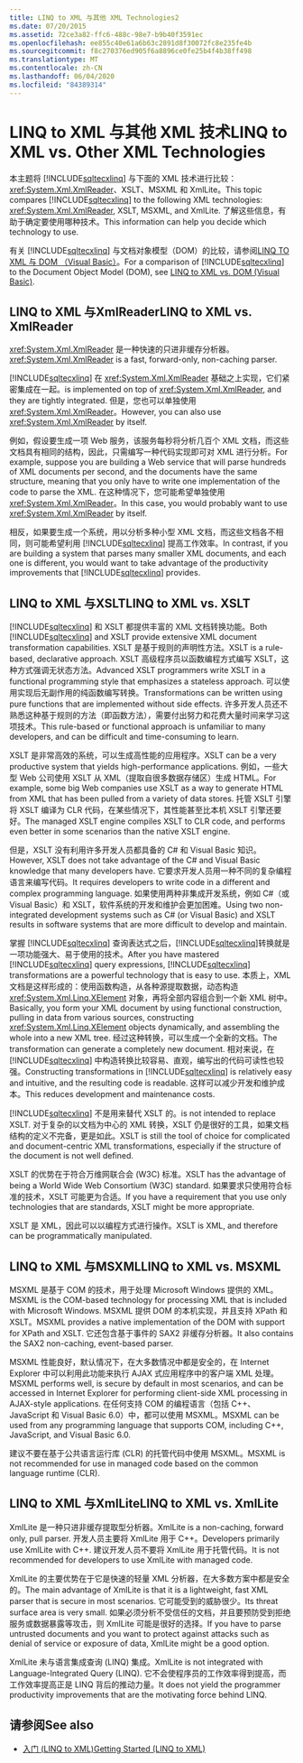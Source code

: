 ```yaml
---
title: LINQ to XML 与其他 XML Technologies2
ms.date: 07/20/2015
ms.assetid: 72ce3a82-ffc6-488c-98e7-b9b40f3591ec
ms.openlocfilehash: ee855c40e61a6b63c2891d8f30072fc8e235fe4b
ms.sourcegitcommit: f8c270376ed905f6a8896ce0fe25b4f4b38ff498
ms.translationtype: MT
ms.contentlocale: zh-CN
ms.lasthandoff: 06/04/2020
ms.locfileid: "84389314"
---
```

# <a name="linq-to-xml-vs-other-xml-technologies"></a><span data-ttu-id="41e47-102">LINQ to XML 与其他 XML 技术</span><span class="sxs-lookup"><span data-stu-id="41e47-102">LINQ to XML vs. Other XML Technologies</span></span>
<span data-ttu-id="41e47-103">本主题将 [!INCLUDE[sqltecxlinq](~/includes/sqltecxlinq-md.md)] 与下面的 XML 技术进行比较：<xref:System.Xml.XmlReader>、XSLT、MSXML 和 XmlLite。</span><span class="sxs-lookup"><span data-stu-id="41e47-103">This topic compares [!INCLUDE[sqltecxlinq](~/includes/sqltecxlinq-md.md)] to the following XML technologies: <xref:System.Xml.XmlReader>, XSLT, MSXML, and XmlLite.</span></span> <span data-ttu-id="41e47-104">了解这些信息，有助于确定要使用哪种技术。</span><span class="sxs-lookup"><span data-stu-id="41e47-104">This information can help you decide which technology to use.</span></span>  
  
 <span data-ttu-id="41e47-105">有关 [!INCLUDE[sqltecxlinq](~/includes/sqltecxlinq-md.md)] 与文档对象模型（DOM）的比较，请参阅[LINQ TO XML 与 DOM （Visual Basic）](linq-to-xml-vs-dom.md)。</span><span class="sxs-lookup"><span data-stu-id="41e47-105">For a comparison of [!INCLUDE[sqltecxlinq](~/includes/sqltecxlinq-md.md)] to the Document Object Model (DOM), see [LINQ to XML vs. DOM (Visual Basic)](linq-to-xml-vs-dom.md).</span></span>  
  
## <a name="linq-to-xml-vs-xmlreader"></a><span data-ttu-id="41e47-106">LINQ to XML 与XmlReader</span><span class="sxs-lookup"><span data-stu-id="41e47-106">LINQ to XML vs. XmlReader</span></span>  
 <span data-ttu-id="41e47-107"><xref:System.Xml.XmlReader> 是一种快速的只进非缓存分析器。</span><span class="sxs-lookup"><span data-stu-id="41e47-107"><xref:System.Xml.XmlReader> is a fast, forward-only, non-caching parser.</span></span>  
  
 [!INCLUDE[sqltecxlinq](~/includes/sqltecxlinq-md.md)] <span data-ttu-id="41e47-108">在 <xref:System.Xml.XmlReader> 基础之上实现，它们紧密集成在一起。</span><span class="sxs-lookup"><span data-stu-id="41e47-108">is implemented on top of <xref:System.Xml.XmlReader>, and they are tightly integrated.</span></span> <span data-ttu-id="41e47-109">但是，您也可以单独使用 <xref:System.Xml.XmlReader>。</span><span class="sxs-lookup"><span data-stu-id="41e47-109">However, you can also use <xref:System.Xml.XmlReader> by itself.</span></span>  
  
 <span data-ttu-id="41e47-110">例如，假设要生成一项 Web 服务，该服务每秒将分析几百个 XML 文档，而这些文档具有相同的结构，因此，只需编写一种代码实现即可对 XML 进行分析。</span><span class="sxs-lookup"><span data-stu-id="41e47-110">For example, suppose you are building a Web service that will parse hundreds of XML documents per second, and the documents have the same structure, meaning that you only have to write one implementation of the code to parse the XML.</span></span> <span data-ttu-id="41e47-111">在这种情况下，您可能希望单独使用 <xref:System.Xml.XmlReader>。</span><span class="sxs-lookup"><span data-stu-id="41e47-111">In this case, you would probably want to use <xref:System.Xml.XmlReader> by itself.</span></span>  
  
 <span data-ttu-id="41e47-112">相反，如果要生成一个系统，用以分析多种小型 XML 文档，而这些文档各不相同，则可能希望利用 [!INCLUDE[sqltecxlinq](~/includes/sqltecxlinq-md.md)] 提高工作效率。</span><span class="sxs-lookup"><span data-stu-id="41e47-112">In contrast, if you are building a system that parses many smaller XML documents, and each one is different, you would want to take advantage of the productivity improvements that [!INCLUDE[sqltecxlinq](~/includes/sqltecxlinq-md.md)] provides.</span></span>  
  
## <a name="linq-to-xml-vs-xslt"></a><span data-ttu-id="41e47-113">LINQ to XML 与XSLT</span><span class="sxs-lookup"><span data-stu-id="41e47-113">LINQ to XML vs. XSLT</span></span>  
 <span data-ttu-id="41e47-114">[!INCLUDE[sqltecxlinq](~/includes/sqltecxlinq-md.md)] 和 XSLT 都提供丰富的 XML 文档转换功能。</span><span class="sxs-lookup"><span data-stu-id="41e47-114">Both [!INCLUDE[sqltecxlinq](~/includes/sqltecxlinq-md.md)] and XSLT provide extensive XML document transformation capabilities.</span></span> <span data-ttu-id="41e47-115">XSLT 是基于规则的声明性方法。</span><span class="sxs-lookup"><span data-stu-id="41e47-115">XSLT is a rule-based, declarative approach.</span></span> <span data-ttu-id="41e47-116">XSLT 高级程序员以函数编程方式编写 XSLT，这种方式强调无状态方法。</span><span class="sxs-lookup"><span data-stu-id="41e47-116">Advanced XSLT programmers write XSLT in a functional programming style that emphasizes a stateless approach.</span></span> <span data-ttu-id="41e47-117">可以使用实现后无副作用的纯函数编写转换。</span><span class="sxs-lookup"><span data-stu-id="41e47-117">Transformations can be written using pure functions that are implemented without side effects.</span></span> <span data-ttu-id="41e47-118">许多开发人员还不熟悉这种基于规则的方法（即函数方法），需要付出努力和花费大量时间来学习这项技术。</span><span class="sxs-lookup"><span data-stu-id="41e47-118">This rule-based or functional approach is unfamiliar to many developers, and can be difficult and time-consuming to learn.</span></span>  
  
 <span data-ttu-id="41e47-119">XSLT 是非常高效的系统，可以生成高性能的应用程序。</span><span class="sxs-lookup"><span data-stu-id="41e47-119">XSLT can be a very productive system that yields high-performance applications.</span></span> <span data-ttu-id="41e47-120">例如，一些大型 Web 公司使用 XSLT 从 XML（提取自很多数据存储区）生成 HTML。</span><span class="sxs-lookup"><span data-stu-id="41e47-120">For example, some big Web companies use XSLT as a way to generate HTML from XML that has been pulled from a variety of data stores.</span></span> <span data-ttu-id="41e47-121">托管 XSLT 引擎将 XSLT 编译为 CLR 代码，在某些情况下，其性能甚至比本机 XSLT 引擎还要好。</span><span class="sxs-lookup"><span data-stu-id="41e47-121">The managed XSLT engine compiles XSLT to CLR code, and performs even better in some scenarios than the native XSLT engine.</span></span>  
  
 <span data-ttu-id="41e47-122">但是，XSLT 没有利用许多开发人员都具备的 C# 和 Visual Basic 知识。</span><span class="sxs-lookup"><span data-stu-id="41e47-122">However, XSLT does not take advantage of the C# and Visual Basic knowledge that many developers have.</span></span> <span data-ttu-id="41e47-123">它要求开发人员用一种不同的复杂编程语言来编写代码。</span><span class="sxs-lookup"><span data-stu-id="41e47-123">It requires developers to write code in a different and complex programming language.</span></span> <span data-ttu-id="41e47-124">如果使用两种非集成开发系统，例如 C#（或 Visual Basic）和 XSLT，软件系统的开发和维护会更加困难。</span><span class="sxs-lookup"><span data-stu-id="41e47-124">Using two non-integrated development systems such as C# (or Visual Basic) and XSLT results in software systems that are more difficult to develop and maintain.</span></span>  
  
 <span data-ttu-id="41e47-125">掌握 [!INCLUDE[sqltecxlinq](~/includes/sqltecxlinq-md.md)] 查询表达式之后，[!INCLUDE[sqltecxlinq](~/includes/sqltecxlinq-md.md)]转换就是一项功能强大、易于使用的技术。</span><span class="sxs-lookup"><span data-stu-id="41e47-125">After you have mastered [!INCLUDE[sqltecxlinq](~/includes/sqltecxlinq-md.md)] query expressions, [!INCLUDE[sqltecxlinq](~/includes/sqltecxlinq-md.md)] transformations are a powerful technology that is easy to use.</span></span> <span data-ttu-id="41e47-126">本质上，XML 文档是这样形成的：使用函数构造，从各种源提取数据，动态构造 <xref:System.Xml.Linq.XElement> 对象，再将全部内容组合到一个新 XML 树中。</span><span class="sxs-lookup"><span data-stu-id="41e47-126">Basically, you form your XML document by using functional construction, pulling in data from various sources, constructing <xref:System.Xml.Linq.XElement> objects dynamically, and assembling the whole into a new XML tree.</span></span> <span data-ttu-id="41e47-127">经过这种转换，可以生成一个全新的文档。</span><span class="sxs-lookup"><span data-stu-id="41e47-127">The transformation can generate a completely new document.</span></span> <span data-ttu-id="41e47-128">相对来说，在 [!INCLUDE[sqltecxlinq](~/includes/sqltecxlinq-md.md)] 中构造转换比较容易、直观，编写出的代码可读性也较强。</span><span class="sxs-lookup"><span data-stu-id="41e47-128">Constructing transformations in [!INCLUDE[sqltecxlinq](~/includes/sqltecxlinq-md.md)] is relatively easy and intuitive, and the resulting code is readable.</span></span> <span data-ttu-id="41e47-129">这样可以减少开发和维护成本。</span><span class="sxs-lookup"><span data-stu-id="41e47-129">This reduces development and maintenance costs.</span></span>  
  
 [!INCLUDE[sqltecxlinq](~/includes/sqltecxlinq-md.md)] <span data-ttu-id="41e47-130">不是用来替代 XSLT 的。</span><span class="sxs-lookup"><span data-stu-id="41e47-130">is not intended to replace XSLT.</span></span> <span data-ttu-id="41e47-131">对于复杂的以文档为中心的 XML 转换，XSLT 仍是很好的工具，如果文档结构的定义不完备，更是如此。</span><span class="sxs-lookup"><span data-stu-id="41e47-131">XSLT is still the tool of choice for complicated and document-centric XML transformations, especially if the structure of the document is not well defined.</span></span>  
  
 <span data-ttu-id="41e47-132">XSLT 的优势在于符合万维网联合会 (W3C) 标准。</span><span class="sxs-lookup"><span data-stu-id="41e47-132">XSLT has the advantage of being a World Wide Web Consortium (W3C) standard.</span></span> <span data-ttu-id="41e47-133">如果要求只使用符合标准的技术，XSLT 可能更为合适。</span><span class="sxs-lookup"><span data-stu-id="41e47-133">If you have a requirement that you use only technologies that are standards, XSLT might be more appropriate.</span></span>  
  
 <span data-ttu-id="41e47-134">XSLT 是 XML，因此可以以编程方式进行操作。</span><span class="sxs-lookup"><span data-stu-id="41e47-134">XSLT is XML, and therefore can be programmatically manipulated.</span></span>  
  
## <a name="linq-to-xml-vs-msxml"></a><span data-ttu-id="41e47-135">LINQ to XML 与MSXML</span><span class="sxs-lookup"><span data-stu-id="41e47-135">LINQ to XML vs. MSXML</span></span>  
 <span data-ttu-id="41e47-136">MSXML 是基于 COM 的技术，用于处理 Microsoft Windows 提供的 XML。</span><span class="sxs-lookup"><span data-stu-id="41e47-136">MSXML is the COM-based technology for processing XML that is included with Microsoft Windows.</span></span> <span data-ttu-id="41e47-137">MSXML 提供 DOM 的本机实现，并且支持 XPath 和 XSLT。</span><span class="sxs-lookup"><span data-stu-id="41e47-137">MSXML provides a native implementation of the DOM with support for XPath and XSLT.</span></span> <span data-ttu-id="41e47-138">它还包含基于事件的 SAX2 非缓存分析器。</span><span class="sxs-lookup"><span data-stu-id="41e47-138">It also contains the SAX2 non-caching, event-based parser.</span></span>  
  
 <span data-ttu-id="41e47-139">MSXML 性能良好，默认情况下，在大多数情况中都是安全的，在 Internet Explorer 中可以利用此功能来执行 AJAX 式应用程序中的客户端 XML 处理。</span><span class="sxs-lookup"><span data-stu-id="41e47-139">MSXML performs well, is secure by default in most scenarios, and can be accessed in Internet Explorer for performing client-side XML processing in AJAX-style applications.</span></span> <span data-ttu-id="41e47-140">在任何支持 COM 的编程语言（包括 C++、JavaScript 和 Visual Basic 6.0）中，都可以使用 MSXML。</span><span class="sxs-lookup"><span data-stu-id="41e47-140">MSXML can be used from any programming language that supports COM, including C++, JavaScript, and Visual Basic 6.0.</span></span>  
  
 <span data-ttu-id="41e47-141">建议不要在基于公共语言运行库 (CLR) 的托管代码中使用 MSXML。</span><span class="sxs-lookup"><span data-stu-id="41e47-141">MSXML is not recommended for use in managed code based on the common language runtime (CLR).</span></span>  
  
## <a name="linq-to-xml-vs-xmllite"></a><span data-ttu-id="41e47-142">LINQ to XML 与XmlLite</span><span class="sxs-lookup"><span data-stu-id="41e47-142">LINQ to XML vs. XmlLite</span></span>  
 <span data-ttu-id="41e47-143">XmlLite 是一种只进非缓存提取型分析器。</span><span class="sxs-lookup"><span data-stu-id="41e47-143">XmlLite is a non-caching, forward only, pull parser.</span></span> <span data-ttu-id="41e47-144">开发人员主要将 XmlLite 用于 C++。</span><span class="sxs-lookup"><span data-stu-id="41e47-144">Developers primarily use XmlLite with C++.</span></span> <span data-ttu-id="41e47-145">建议开发人员不要将 XmlLite 用于托管代码。</span><span class="sxs-lookup"><span data-stu-id="41e47-145">It is not recommended for developers to use XmlLite with managed code.</span></span>  
  
 <span data-ttu-id="41e47-146">XmlLite 的主要优势在于它是快速的轻量 XML 分析器，在大多数方案中都是安全的。</span><span class="sxs-lookup"><span data-stu-id="41e47-146">The main advantage of XmlLite is that it is a lightweight, fast XML parser that is secure in most scenarios.</span></span> <span data-ttu-id="41e47-147">它可能受到的威胁很少。</span><span class="sxs-lookup"><span data-stu-id="41e47-147">Its threat surface area is very small.</span></span> <span data-ttu-id="41e47-148">如果必须分析不受信任的文档，并且要预防受到拒绝服务或数据暴露等攻击，则 XmlLite 可能是很好的选择。</span><span class="sxs-lookup"><span data-stu-id="41e47-148">If you have to parse untrusted documents and you want to protect against attacks such as denial of service or exposure of data, XmlLite might be a good option.</span></span>  
  
 <span data-ttu-id="41e47-149">XmlLite 未与语言集成查询 (LINQ) 集成。</span><span class="sxs-lookup"><span data-stu-id="41e47-149">XmlLite is not integrated with Language-Integrated Query (LINQ).</span></span> <span data-ttu-id="41e47-150">它不会使程序员的工作效率得到提高，而工作效率提高正是 LINQ 背后的推动力量。</span><span class="sxs-lookup"><span data-stu-id="41e47-150">It does not yield the programmer productivity improvements that are the motivating force behind LINQ.</span></span>  
  
## <a name="see-also"></a><span data-ttu-id="41e47-151">请参阅</span><span class="sxs-lookup"><span data-stu-id="41e47-151">See also</span></span>

- [<span data-ttu-id="41e47-152">入门 (LINQ to XML)</span><span class="sxs-lookup"><span data-stu-id="41e47-152">Getting Started (LINQ to XML)</span></span>](getting-started-linq-to-xml.md)
